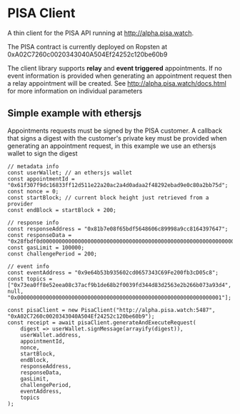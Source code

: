 # PISA Client

A thin client for the PISA API running at http://alpha.pisa.watch. 

The PISA contract is currently deployed on Ropsten at 0xA02C7260c0020343040A504Ef24252c120be60b9

The client library supports **relay** and **event triggered** appointments. If no event information is provided when generating an appointment request then a relay appointment will be created. See http://alpha.pisa.watch/docs.html for more information on individual parameters

Simple example with ethersjs
--
Appointments requests must be signed by the PISA customer. A callback that signs a digest with the customer's private key must be provided when generating an appointment request, in this example we use an ethersjs wallet to sign the digest
```
// metadata info
const userWallet; // an ethersjs wallet
const appointmentId = "0x61f307f9dc16833ff12d511e22a20ac2a4d0adaa2f48292ebad9e0c80a2bb75d";
const nonce = 0;
const startBlock; // current block height just retrieved from a provider
const endBlock = startBlock + 200;

// response info
const responseAddress = "0x81b7e08f65bdf5648606c89998a9cc8164397647";
const responseData = "0x28fbdf0d000000000000000000000000000000000000000000000000000000000000004000000000000000000000000000";
const gasLimit = 100000;
const challengePeriod = 200;

// event info
const eventAddress = "0x9e64b53b935602cd0657343C69Fe200fb3cD05c8";
const topics = ["0x73ea0ff8e52eea08c37acf9b1de68b2f0039fd344d83d2563e2b266b073a93d4", null, "0x0000000000000000000000000000000000000000000000000000000000000001"];

const pisaClient = new PisaClient("http://alpha.pisa.watch:5487", "0xA02C7260c0020343040A504Ef24252c120be60b9");
const receipt = await pisaClient.generateAndExecuteRequest(
    digest => userWallet.signMessage(arrayify(digest)),
    userWallet.address,
    appointmentId,
    nonce,
    startBlock,
    endBlock,
    responseAddress,
    responseData,
    gasLimit,
    challengePeriod,
    eventAddress,
    topics
);
```
